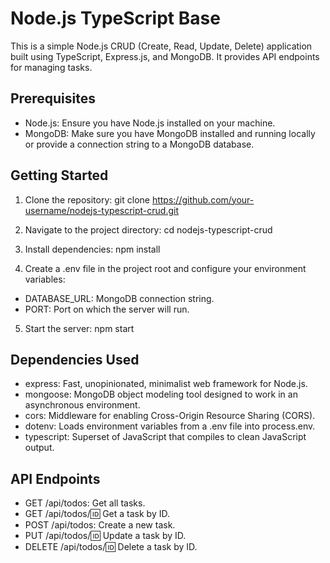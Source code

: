 # Node.js TypeScript Base

This is a simple Node.js CRUD (Create, Read, Update, Delete) application built using TypeScript, Express.js, and MongoDB. It provides API endpoints for managing tasks.

## Prerequisites

- Node.js: Ensure you have Node.js installed on your machine.
- MongoDB: Make sure you have MongoDB installed and running locally or provide a connection string to a MongoDB database.

## Getting Started

1. Clone the repository:
   git clone https://github.com/your-username/nodejs-typescript-crud.git

2. Navigate to the project directory: cd nodejs-typescript-crud

3. Install dependencies: npm install
 
4. Create a .env file in the project root and configure your environment variables:
- DATABASE_URL: MongoDB connection string.
- PORT: Port on which the server will run.

5. Start the server: npm start

## Dependencies Used
- express: Fast, unopinionated, minimalist web framework for Node.js.
- mongoose: MongoDB object modeling tool designed to work in an asynchronous environment.
- cors: Middleware for enabling Cross-Origin Resource Sharing (CORS).
- dotenv: Loads environment variables from a .env file into process.env.
- typescript: Superset of JavaScript that compiles to clean JavaScript output.

## API Endpoints
- GET /api/todos: Get all tasks.
- GET /api/todos/:id: Get a task by ID.
- POST /api/todos: Create a new task.
- PUT /api/todos/:id: Update a task by ID.
- DELETE /api/todos/:id: Delete a task by ID.


